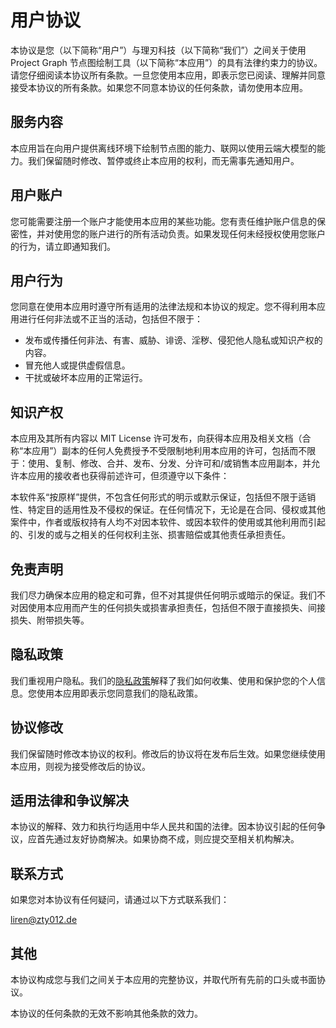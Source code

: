 # 用户协议

本协议是您（以下简称“用户”）与理刃科技（以下简称“我们”）之间关于使用 Project Graph 节点图绘制工具（以下简称“本应用”）的具有法律约束力的协议。请您仔细阅读本协议所有条款。一旦您使用本应用，即表示您已阅读、理解并同意接受本协议的所有条款。如果您不同意本协议的任何条款，请勿使用本应用。

## 服务内容

本应用旨在向用户提供离线环境下绘制节点图的能力、联网以使用云端大模型的能力。我们保留随时修改、暂停或终止本应用的权利，而无需事先通知用户。

## 用户账户

您可能需要注册一个账户才能使用本应用的某些功能。您有责任维护账户信息的保密性，并对使用您的账户进行的所有活动负责。如果发现任何未经授权使用您账户的行为，请立即通知我们。

## 用户行为

您同意在使用本应用时遵守所有适用的法律法规和本协议的规定。您不得利用本应用进行任何非法或不正当的活动，包括但不限于：

- 发布或传播任何非法、有害、威胁、诽谤、淫秽、侵犯他人隐私或知识产权的内容。
- 冒充他人或提供虚假信息。
- 干扰或破坏本应用的正常运行。

## 知识产权

本应用及其所有内容以 MIT License 许可发布，向获得本应用及相关文档（合称“本应用”）副本的任何人免费授予不受限制地利用本应用的许可，包括而不限于：使用、复制、修改、合并、发布、分发、分许可和/或销售本应用副本，并允许本应用的接收者也获得前述许可，但须遵守以下条件：

本软件系“按原样”提供，不包含任何形式的明示或默示保证，包括但不限于适销性、特定目的适用性及不侵权的保证。在任何情况下，无论是在合同、侵权或其他案件中，作者或版权持有人均不对因本软件、或因本软件的使用或其他利用而引起的、引发的或与之相关的任何权利主张、损害赔偿或其他责任承担责任。

## 免责声明

我们尽力确保本应用的稳定和可靠，但不对其提供任何明示或暗示的保证。我们不对因使用本应用而产生的任何损失或损害承担责任，包括但不限于直接损失、间接损失、附带损失等。

## 隐私政策

我们重视用户隐私。我们的[隐私政策](./privacy-policy)解释了我们如何收集、使用和保护您的个人信息。您使用本应用即表示您同意我们的隐私政策。

## 协议修改

我们保留随时修改本协议的权利。修改后的协议将在发布后生效。如果您继续使用本应用，则视为接受修改后的协议。

## 适用法律和争议解决

本协议的解释、效力和执行均适用中华人民共和国的法律。因本协议引起的任何争议，应首先通过友好协商解决。如果协商不成，则应提交至相关机构解决。

## 联系方式

如果您对本协议有任何疑问，请通过以下方式联系我们：

[liren@zty012.de](mailto:liren@zty012.de)

## 其他

本协议构成您与我们之间关于本应用的完整协议，并取代所有先前的口头或书面协议。

本协议的任何条款的无效不影响其他条款的效力。
